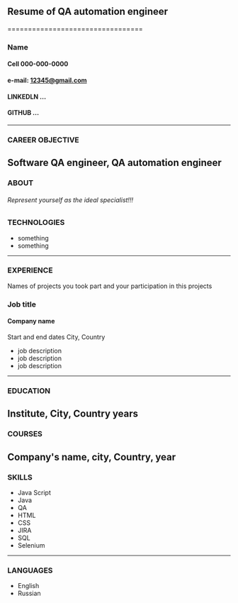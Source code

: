 ## Resume of QA automation engineer
=================================
### Name 
#### Cell 000-000-0000
#### e-mail: 12345@gmail.com
#### LINKEDLN ...
#### GITHUB ...

---
### CAREER OBJECTIVE

Software QA engineer, QA automation engineer
---
### ABOUT
###### Represent yourself as the ideal specialist!!!

### TECHNOLOGIES
* something
* something
---
### EXPERIENCE
Names of projects you took part and your participation in this projects

### Job title
#### Company name
Start and end dates
City, Country
* job description
* job description
* job description

---
### EDUCATION
Institute, City, Country
years
---
### COURSES
Company's name, city, Country, year
---
### SKILLS
* Java Script
* Java
* QA
* HTML
* CSS
* JIRA
* SQL
* Selenium
---
### LANGUAGES
* English 
* Russian





